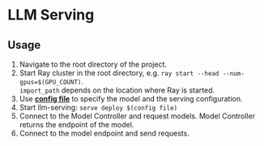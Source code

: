 # LLM Serving

## Usage

1. Navigate to the root directory of the project.
1. Start Ray cluster in the root directory, e.g. `ray start --head --num-gpus=$(GPU_COUNT)`.  
    `import_path` depends on the location where Ray is started.
1. Use [**config file**](https://docs.ray.io/en/latest/serve/production-guide/config.html#serve-in-production-config-file) to specify the model and the serving configuration.
1. Start llm-serving: `serve deploy $(config file)`
1. Connect to the Model Controller and request models. Model Controller returns the endpoint of the model.
1. Connect to the model endpoint and send requests.
